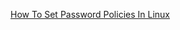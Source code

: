 [How To Set Password Policies In Linux](https://www.ostechnix.com/how-to-set-password-policies-in-linux/)